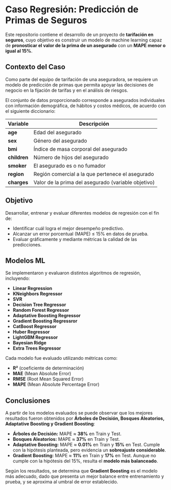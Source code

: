 # Caso Regresión: Predicción de Primas de Seguros

Este repositorio contiene el desarrollo de un proyecto de **tarifación en seguros**, cuyo objetivo es construir un modelo de machine learning capaz de **pronosticar el valor de la prima de un asegurado** con un **MAPE menor o igual al 15%**.

## Contexto del Caso
Como parte del equipo de tarifación de una aseguradora, se requiere un modelo de predicción de primas que permita apoyar las decisiones de negocio en la fijación de tarifas y en el análisis de riesgos.

El conjunto de datos proporcionado corresponde a asegurados individuales con información demográfica, de hábitos y costos médicos, de acuerdo con el siguiente diccionario:

| Variable  | Descripción |
|-----------|-------------|
| **age**   | Edad del asegurado |
| **sex**   | Género del asegurado |
| **bmi**   | Índice de masa corporal del asegurado |
| **children** | Número de hijos del asegurado |
| **smoker**   | El asegurado es o no fumador |
| **region**   | Región comercial a la que pertenece el asegurado |
| **charges**  | Valor de la prima del asegurado (variable objetivo) |

## Objetivo
Desarrollar, entrenar y evaluar diferentes modelos de regresión con el fin de:
- Identificar cuál logra el mejor desempeño predictivo.
- Alcanzar un error porcentual (MAPE) ≤ 15% en datos de prueba.
- Evaluar gráficamente y mediante métricas la calidad de las predicciones.

## Modelos ML
Se implementaron y evaluaron distintos algoritmos de regresión, incluyendo:

- **Linear Regression**
- **KNeighbors Regressor**
- **SVR**
- **Decision Tree Regressor**
- **Random Forest Regressor**
- **Adaptative Boosting Regressor**
- **Gradient Boosting Regressror**
- **CatBoost Regressor**
- **Huber Regressor**
- **LightGBM Regressor**
- **Bayesian Ridge**
- **Extra Trees Regressor**

Cada modelo fue evaluado utilizando métricas como:
- **R²** (coeficiente de determinación)
- **MAE** (Mean Absolute Error)
- **RMSE** (Root Mean Squared Error)
- **MAPE** (Mean Absolute Percentage Error)

## Conclusiones

A partir de los modelos evaluados se puede observar que los mejores resultados fueron obtenidos por **Árboles de Decisión, Bosques Aleatorios, Adaptative Boosting y Gradient Boosting**:

- **Árboles de Decisión:** MAPE ≈ **38%** en Train y Test.  
- **Bosques Aleatorios:** MAPE ≈ **37%** en Train y Test.  
- **Adaptative Boosting:** MAPE ≈ **0.01%** en Train y **15%** en Test. Cumple con la hipótesis planteada, pero evidencia un **sobreajuste considerable**.  
- **Gradient Boosting:** MAPE ≈ **11%** en Train y **17%** en Test. Aunque no cumple con la hipótesis del 15%, resulta el **modelo más balanceado**.  

Según los resultados, se determina que **Gradient Boosting** es el modelo más adecuado, dado que presenta un mejor balance entre entrenamiento y prueba, y se aproxima al umbral de error establecido.

